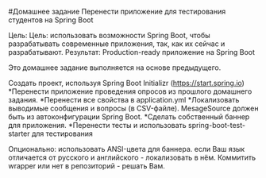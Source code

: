 #Домашнее задание
Перенести приложение для тестирования студентов на Spring Boot

Цель:
Цель: использовать возможности Spring Boot, чтобы разрабатывать современные приложения, так, как их сейчас и разрабатывают.
Результат: Production-ready приложение на Spring Boot

Это домашнее задание выполняется на основе предыдущего.

Создать проект, используя Spring Boot Initializr (https://start.spring.io)
*Перенести приложение проведения опросов из прошлого домашнего задания.
*Перенести все свойства в application.yml
*Локализовать выводимые сообщения и вопросы (в CSV-файле). MesageSource должен быть из автоконфигурации Spring Boot.
*Сделать собственный баннер для приложения.
*Перенести тесты и использовать spring-boot-test-starter для тестирования

Опционально:
использовать ANSI-цвета для баннера.
если Ваш язык отличается от русского и английского - локализовать в нём.
Коммитить wrapper или нет в репозиторий - решать Вам.